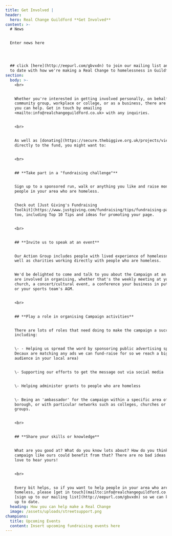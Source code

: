 ```yaml
---
title: Get Involved |
header:
  hero: Real Change Guildford **Get Involved**
content: >-
  # News


  Enter news here




  ## click [here](http://eepurl.com/gbvxdn) to join our mailing list and stay up
  to date with how we're making a Real Change to homelessness in Guildford
section:
  body: >-
    <br>


    Whether you're interested in getting involved personally, on behalf of your
    community group, workplace or college, or as a business, there are many ways
    you can help. Get in touch by emailing
    <mailto:info@realchangeguildford.co.uk> with any inquiries.


    <br>


    As well as [donating](https://secure.thebiggive.org.uk/projects/view/31176)
    directly to the fund, you might want to:


    <br>


    ## **Take part in a "fundraising challenge"**


    Sign up to a sponsored run, walk or anything you like and raise money for
    people in your area who are homeless.


    Check out [Just Giving's Fundraising
    Toolkit](https://www.justgiving.com/fundraising/tips/fundraising-page-toolkit)
    too, including Top 10 Tips and ideas for promoting your page.


    <br>


    ## **Invite us to speak at an event**


    Our Action Group includes people with lived experience of homelessness as
    well as charities working directly with people who are homeless. 


    We'd be delighted to come and talk to you about the Campaign at an event you
    are involved in organising, whether that's the weekly meeting at your
    church, a concert/cultural event, a conference your business in putting on
    or your sports team's AGM. 


    <br>


    ## **Play a role in organising Campaign activities**


    There are lots of roles that need doing to make the campaign a success,
    including:


    \- - Helping us spread the word by sponsoring public advertising space (JC
    Decaux are matching any ads we can fund-raise for so we reach a bigger
    audience in your local area)


    \- Supporting our efforts to get the message out via social media


    \- Helping administer grants to people who are homeless


    \- Being an 'ambassador' for the campaign within a specific area of the
    borough, or with particular networks such as colleges, churches or community
    groups.


    <br>


    ## **Share your skills or knowledge**


    What are you good at? What do you know lots about? How do you think a
    campaign like ours could benefit from that? There are no bad ideas and we'd
    love to hear yours! 


    <br>


    Every bit helps, so if you want to help people in your area who are
    homeless, please [get in touch](mailto:info@realchangeguildford.co.uk) or
    [sign up to our mailing list](http://eepurl.com/gbvxdn) so we can keep you
    up to date.
  heading: How you can help make a Real Change
  image: /assets/uploads/streetsupport.png
champions:
  title: Upcoming Events
  content: Insert upcoming fundraising events here
---
```


